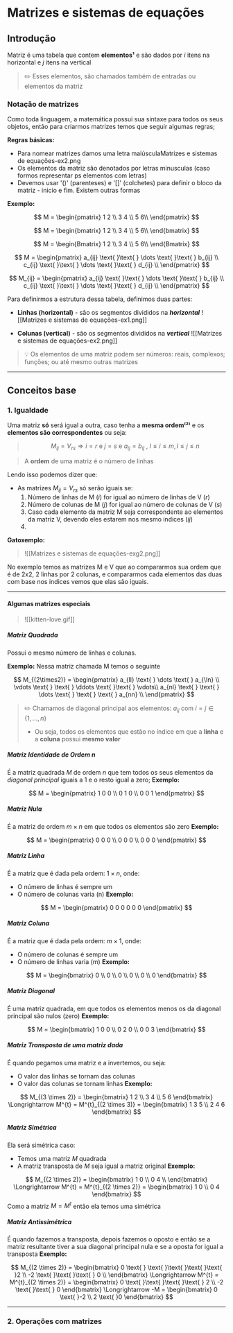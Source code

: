 # Matrizes e sistemas de equações

## Introdução

Matriz é uma tabela que contem **elementos¹** e são dados por $i$ itens na horizontal e $j$ itens na vertical  

> ✏️ Esses elementos, são chamados também de entradas ou elementos da matriz

### Notação de matrizes

Como toda linguagem, a matemática possui sua sintaxe para todos os seus objetos, então para criarmos matrizes temos que seguir algumas regras;

**Regras básicas:**
- Para nomear matrizes damos uma letra maiúsculaMatrizes e sistemas de equações-ex2.png
- Os elementos da matriz são denotados por letras minusculas (caso formos representar ps elementos com letras)
- Devemos usar '()' (parenteses) e '[]' (colchetes) para definir o bloco da matriz - inicio e fim. Existem outras formas

**Exemplo:** 

$$
M =  
\begin{pmatrix}
1 2 \\
3 4 \\
5 6\\
\end{pmatrix}
$$

$$
M =  
\begin{bmatrix}
1 2 \\
3 4 \\
5 6\\
\end{bmatrix}
$$

$$
M =  
\begin{Bmatrix}
1 2 \\
3 4 \\
5 6\\
\end{Bmatrix}
$$

$$
M =  
\begin{pmatrix}
a_{ij} \text{  }\text{ } \dots \text{  }\text{ } b_{ij} \\
c_{ij} \text{  }\text{ } \dots \text{  }\text{ } d_{ij}  \\
\end{pmatrix}
$$

$$
M_{ij} =  
\begin{pmatrix}
a_{ij} \text{  }\text{ } \dots \text{  }\text{ } b_{ij} \\
c_{ij} \text{  }\text{ } \dots \text{  }\text{ } d_{ij}  \\
\end{pmatrix}
$$

Para definirmos a estrutura dessa tabela, definimos duas partes:
- **Linhas (horizontal)** - são os segmentos divididos na ***horizontal***
![[Matrizes e sistemas de equações-ex1.png]]

- **Colunas (vertical)** - são os segmentos divididos na ***vertical***
![[Matrizes e sistemas de equações-ex2.png]]


> 💡 Os elementos de uma matriz podem ser números: reais, complexos; funções; ou até mesmo outras matrizes


---

## Conceitos base

### 1. Igualdade
Uma matriz **só** será igual a outra, caso tenha a **mesma ordem⁽²⁾** e os **elementos são correspondentes** ou seja:

> $$
 M_{ij} = V_{rs} \Rightarrow i = r \text{ e } j = s \text{ e } a_{ij} = b_{ij} \text{ , }  l \leq i \leq m, l \leq j \leq n 
$$

> A **ordem** de uma matriz é o número de linhas 

Lendo isso podemos dizer que: 
- As matrizes $M_{ij} = V_{rs}$ só serão iguais se:
	1. Número de linhas de M ($i$) for igual ao número de linhas de V ($r$)
	2. Número de colunas de M ($j$) for igual ao número de colunas de V ($s$)
	3. Caso cada elemento da matriz M seja correspondente ao elementos da matriz V, devendo eles estarem nos mesmo indices ($ij$) 
	4. 
**Gatoxemplo:**
> ![[Matrizes e sistemas de equações-exg2.png]]

No exemplo temos as matrizes M e V que ao compararmos sua ordem que é de 2x2, 2 linhas por 2 colunas, e compararmos cada elementos das duas com base nos indices vemos que elas são iguais.

---

#### Algumas matrizes especiais
>![[kitten-love.gif]]

##### Matriz Quadrada
Possui o mesmo número de linhas e colunas.

**Exemplo:**
Nessa matriz chamada M temos o seguinte

$$
M_{(2\times2)} =  
\begin{pmatrix}
a_{ll} \text{ } \dots \text{  } a_{\ln} \\
\vdots \text{ } \text{ } \ddots \text{ }\text{ } \vdots\\
a_{nl} \text{ } \text{ } \dots \text{ }  \text{  } \text{ } a_{nn} \\
\end{pmatrix}
$$

> ✏️ Chamamos de diagonal principal aos elementos: 
> $a_{ij}$ com $i=j \in \{1,\dots, n\}$ 
> - Ou seja, todos os elementos que estão no índice em que a **linha** e a **coluna** possui **mesmo valor**

##### Matriz Identidade de Ordem $n$
É a matriz quadrada $M$ de ordem $n$ que tem todos os seus elementos da *diagonal principal* iguais a 1 e o resto igual a zero;
**Exemplo:**

$$
M =  
\begin{pmatrix}
1 0 0 \\
0 1 0 \\
0 0 1 
\end{pmatrix}
$$

##### Matriz Nula
É a matriz de ordem $m \times n$ em que todos os elementos são zero
**Exemplo:**

$$
M =  
\begin{pmatrix}
0 0 0 \\
0 0 0 \\
0 0 0 
\end{pmatrix}
$$

##### Matriz Linha 
É a matriz que é dada pela ordem: $1 \times n$, onde:
- O número de linhas é sempre um
- O número de colunas varia (n)
**Exemplo:**
  
$$
M =  
\begin{pmatrix}
0 0 0 0 0 0 
\end{pmatrix}
$$
##### Matriz Coluna 
É a matriz que é dada pela ordem: $m \times 1$, onde:
- O número de colunas é sempre um
- O número de linhas varia (m)
**Exemplo:**
  
$$
M =  
\begin{bmatrix}
0  \\
0  \\
0  \\
0  \\
0  \\
0 
\end{bmatrix}
$$

##### Matriz Diagonal
É uma matriz quadrada, em que todos os elementos menos os da diagonal principal são nulos (zero)
**Exemplo:**

$$
M =  
\begin{bmatrix}
1 0 0 \\
0 2 0 \\
0 0 3 
\end{bmatrix}
$$

##### Matriz Transposta de uma matriz dada
É quando pegamos uma matriz e a invertemos, ou seja:
- O valor das linhas se tornam das colunas
- O valor das colunas se tornam linhas
**Exemplo:**
  
$$
M_{(3 \times 2)} =  
\begin{bmatrix}
1 2  \\
3 4  \\
5 6  
\end{bmatrix} \Longrightarrow M^{t} = M^{t}_{(2 \times 3)} =
\begin{bmatrix}
1 3 5 \\
2 4 6
\end{bmatrix}
$$

##### Matriz Simétrica
Ela será simétrica caso:
- Temos uma matriz $M$ quadrada
- A matriz transposta de $M$ seja igual a matriz original
**Exemplo:**
  
$$
M_{(2 \times 2)} =  
\begin{bmatrix}
1 0  \\
0 4  \\  
\end{bmatrix} \Longrightarrow M^{t} = M^{t}_{(2 \times 2)} =
\begin{bmatrix}
1 0 \\
0 4
\end{bmatrix}
$$
Como a matriz $M = M^{t}$ então ela temos uma simétrica

##### Matriz Antissimétrica
É quando fazemos a transposta, depois fazemos o oposto e então se a matriz resultante tiver a sua diagonal principal nula e se a oposta for igual a transposta
**Exemplo:**

$$
M_{(2 \times 2)} =  
\begin{bmatrix}
 0 \text{  } \text{  }\text{ }\text{  }\text{  }2  \\
-2 \text{  }\text{  }\text{  } 0   \\  
\end{bmatrix} \Longrightarrow M^{t} = M^{t}_{(2 \times 2)} =
\begin{bmatrix}
 0 \text{  }\text{  }\text{  }\text{  } 2 \\
-2 \text{  }\text{  } 0 
\end{bmatrix} \Longrightarrow -M =
\begin{bmatrix}
0 \text{  }-2 \\
2 \text{  }0 
\end{bmatrix}
$$

---

### 2. Operações com matrizes
